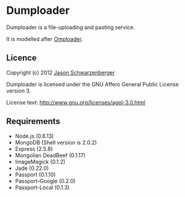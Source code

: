 Dumploader
=======

Dumploader is a file-uploading and pasting service.

It is modelled after [Omploader](http://omploader.org/).

Licence
-------
Copyright (c) 2012 [Jason Schwarzenberger](http://master5o1.com/)

Dumploader is licensed under the GNU Affero General Public License version 3.

License text: http://www.gnu.org/licenses/agpl-3.0.html

Requirements
------------
* Node.js (0.6.13)
* MongoDB (Shell version is 2.0.2)
* Express (2.5.8)
* Mongolian DeadBeef (0.1.17)
* ImageMagick (0.1.2)
* Jade (0.22.0)
* Passport (0.1.10)
* Passport-Google (0.2.0)
* Passport-Local (0.1.3)